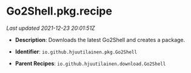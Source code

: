 # Go2Shell.pkg.recipe

_Last updated 2021-12-23 20:01:51Z_

- **Description**: Downloads the latest Go2Shell and creates a package.

- **Identifier**: `io.github.hjuutilainen.pkg.Go2Shell`

- **Parent Recipes**: `io.github.hjuutilainen.download.Go2Shell`
